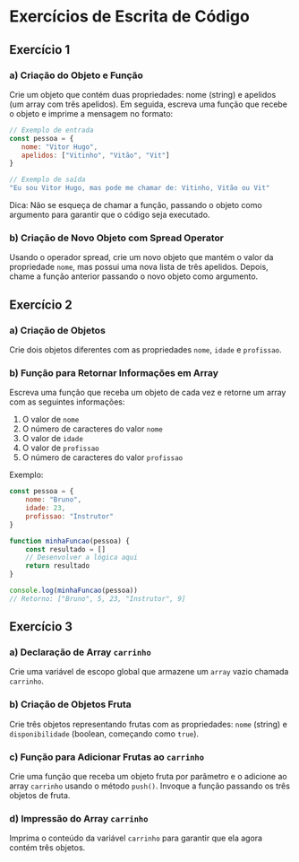 # Exercícios de Escrita de Código

## Exercício 1

### a) Criação do Objeto e Função

Crie um objeto que contém duas propriedades: nome (string) e apelidos (um array com três apelidos). Em seguida, escreva uma função que recebe o objeto e imprime a mensagem no formato:

```jsx
// Exemplo de entrada
const pessoa = {
   nome: "Vitor Hugo", 
   apelidos: ["Vitinho", "Vitão", "Vit"]
}

// Exemplo de saída
"Eu sou Vitor Hugo, mas pode me chamar de: Vitinho, Vitão ou Vit"
```

Dica: Não se esqueça de chamar a função, passando o objeto como argumento para garantir que o código seja executado.

### b) Criação de Novo Objeto com Spread Operator

Usando o operador spread, crie um novo objeto que mantém o valor da propriedade `nome`, mas possui uma nova lista de três apelidos. Depois, chame a função anterior passando o novo objeto como argumento.

## Exercício 2

### a) Criação de Objetos

Crie dois objetos diferentes com as propriedades `nome`, `idade` e `profissao`.

### b) Função para Retornar Informações em Array

Escreva uma função que receba um objeto de cada vez e retorne um array com as seguintes informações:
1. O valor de `nome`
2. O número de caracteres do valor `nome`
3. O valor de `idade`
4. O valor de `profissao`
5. O número de caracteres do valor `profissao`

Exemplo:

```jsx
const pessoa = {
    nome: "Bruno", 
    idade: 23, 
    profissao: "Instrutor"
}

function minhaFuncao(pessoa) {
    const resultado = []
    // Desenvolver a lógica aqui
    return resultado
}

console.log(minhaFuncao(pessoa))
// Retorno: ["Bruno", 5, 23, "Instrutor", 9]
```

## Exercício 3

### a) Declaração de Array `carrinho`

Crie uma variável de escopo global que armazene um `array` vazio chamada `carrinho`.

### b) Criação de Objetos Fruta

Crie três objetos representando frutas com as propriedades: `nome` (string) e `disponibilidade` (boolean, começando como `true`).

### c) Função para Adicionar Frutas ao `carrinho`

Crie uma função que receba um objeto fruta por parâmetro e o adicione ao array `carrinho` usando o método `push()`. Invoque a função passando os três objetos de fruta.

### d) Impressão do Array `carrinho`

Imprima o conteúdo da variável `carrinho` para garantir que ela agora contém três objetos.

